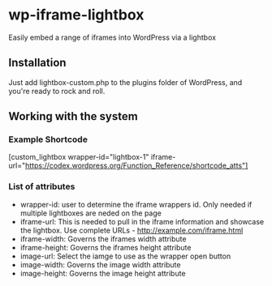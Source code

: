 # wp-iframe-lightbox
Easily embed a range of iframes into WordPress via a lightbox

## Installation
Just add lightbox-custom.php to the plugins folder of WordPress, and you're ready to rock and roll.

## Working with the system
### Example Shortcode
[custom_lightbox wrapper-id="lightbox-1" iframe-url="https://codex.wordpress.org/Function_Reference/shortcode_atts"]

### List of attributes
- wrapper-id: user to determine the iframe wrappers id. Only needed if multiple lightboxes are neded on the page
- iframe-url: This is needed to pull in the iframe information and showcase the lightbox. Use complete URLs - http://example.com/iframe.html
- iframe-width: Governs the iframes width attribute
- iframe-height: Governs the iframes height attribute
- image-url: Select the iamge to use as the wrapper open button
- image-width: Governs the image width attribute
- image-height: Governs the image height attribute
